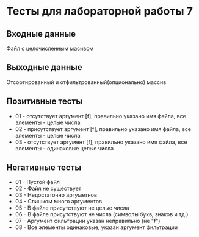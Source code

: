 # Тесты для лабораторной работы 7

## Входные данные

Файл с целочисленным масивом

## Выходные данные

Отсортированный и отфильтрованный(опционально) массив

## Позитивные тесты

* 01 - отсутствует аргумент [f], правильно указано имя файла, все элементы - целые числа
* 02 - присутствует аргумент [f], правильно указано имя файла, все элементы - целые числа
* 03 - отсутствует аргумент [f], правильно указано имя файла, все элементы - одинаковые целые числа

## Негативные тесты

* 01 - Пустой файл
* 02 - Файл не существует
* 03 - Недостаточно аргуметнов
* 04 - Слишком много аргументов
* 05 - В файле присутствуют не целые числа
* 06 - В файле присутствуют не числа (символы букв, знаков и тд.)
* 07 - Аргумент фильтрации указан неправильно (не "f")
* 08 - Все элементы одинаковые, указан аргумент фильтрации
